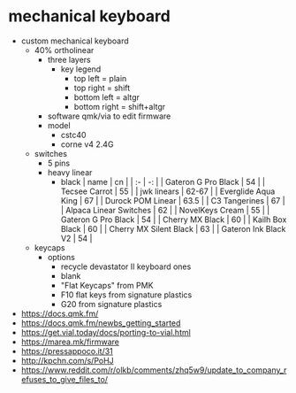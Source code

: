 # mechanical keyboard

+ custom mechanical keyboard
    + 40% ortholinear
        + three layers 
            + key legend
                + top left = plain
                + top right = shift
                + bottom left = altgr
                + bottom right = shift+altgr
        + software qmk/via to edit firmware
        + model
            + cstc40
            + corne v4 2.4G
    + switches
        + 5 pins
        + heavy linear
            + black
                | name | cn |
                | :- | -: |
                | Gateron G Pro Black | 54 |
                | Tecsee Carrot | 55 |
                | jwk linears | 62-67 |
                | Everglide Aqua King | 67 |
                | Durock POM Linear | 63.5 |
                | C3 Tangerines | 67 |
                | Alpaca Linear Switches | 62 |
                | NovelKeys Cream | 55 |
                | Gateron G Pro Black | 54 |
                | Cherry MX Black | 60 |
                | Kailh Box Black | 60 |
                | Cherry MX Silent Black | 63 |
                | Gateron Ink Black V2 | 54 |
    + keycaps
        + options
            + recycle devastator II keyboard ones
            + blank
            + "Flat Keycaps" from PMK
            + F10 flat keys from signature plastics
            + G20 from signature plastics
+ https://docs.qmk.fm/
+ https://docs.qmk.fm/newbs_getting_started
+ https://get.vial.today/docs/porting-to-vial.html
+ https://marea.mk/firmware
+ https://pressappoco.it/31
+ http://kpchn.com/s/PoHJ
+ https://www.reddit.com/r/olkb/comments/zhq5w9/update_to_company_refuses_to_give_files_to/